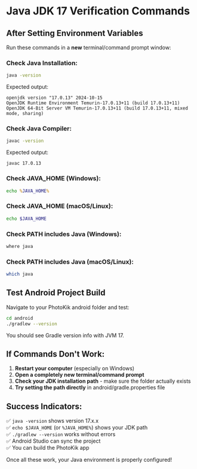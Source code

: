 # Java JDK 17 Verification Commands

## After Setting Environment Variables

Run these commands in a **new** terminal/command prompt window:

### Check Java Installation:
```bash
java -version
```
Expected output:
```
openjdk version "17.0.13" 2024-10-15
OpenJDK Runtime Environment Temurin-17.0.13+11 (build 17.0.13+11)
OpenJDK 64-Bit Server VM Temurin-17.0.13+11 (build 17.0.13+11, mixed mode, sharing)
```

### Check Java Compiler:
```bash
javac -version
```
Expected output:
```
javac 17.0.13
```

### Check JAVA_HOME (Windows):
```cmd
echo %JAVA_HOME%
```

### Check JAVA_HOME (macOS/Linux):
```bash
echo $JAVA_HOME
```

### Check PATH includes Java (Windows):
```cmd
where java
```

### Check PATH includes Java (macOS/Linux):
```bash
which java
```

## Test Android Project Build

Navigate to your PhotoKik android folder and test:

```bash
cd android
./gradlew --version
```

You should see Gradle version info with JVM 17.

## If Commands Don't Work:

1. **Restart your computer** (especially on Windows)
2. **Open a completely new terminal/command prompt**
3. **Check your JDK installation path** - make sure the folder actually exists
4. **Try setting the path directly** in android/gradle.properties file

## Success Indicators:

✅ `java -version` shows version 17.x.x  
✅ `echo $JAVA_HOME` (or `%JAVA_HOME%`) shows your JDK path  
✅ `./gradlew --version` works without errors  
✅ Android Studio can sync the project  
✅ You can build the PhotoKik app  

Once all these work, your Java environment is properly configured!
